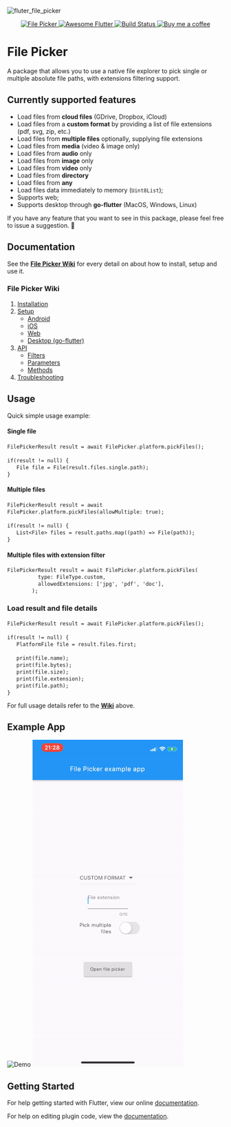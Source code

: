 ![fluter_file_picker](https://user-images.githubusercontent.com/27860743/64064695-b88dab00-cbfc-11e9-814f-30921b66035f.png)
<p align="center">
 <a href="https://pub.dartlang.org/packages/file_picker">
    <img alt="File Picker" src="https://img.shields.io/pub/v/file_picker.svg">
  </a>
 <a href="https://github.com/Solido/awesome-flutter">
    <img alt="Awesome Flutter" src="https://img.shields.io/badge/Awesome-Flutter-blue.svg?longCache=true&style=flat-square">
  </a>
 <a href="https://codemagic.io/apps/5ce89f4a9b46f5000ca89638/5ce89f4a9b46f5000ca89637/latest_build">
    <img alt="Build Status" src="https://api.codemagic.io/apps/5ee2d379c2d4737a756cbd00/5ee2d379c2d4737a756cbcff/status_badge.svg">
  </a>
 <a href="https://www.buymeacoffee.com/gQyz2MR">
    <img alt="Buy me a coffee" src="https://img.shields.io/badge/Donate-Buy%20Me%20A%20Coffee-yellow.svg">
  </a>
</p>

# File Picker
A package that allows you to use a native file explorer to pick single or multiple absolute file paths, with extensions filtering support.

## Currently supported features
* Load files from **cloud files** (GDrive, Dropbox, iCloud)
* Load files from a **custom format** by providing a list of file extensions (pdf, svg, zip, etc.)
* Load files from **multiple files** optionally, supplying file extensions
* Load files from **media** (video & image only)
* Load files from **audio** only
* Load files from **image** only
* Load files from **video** only
* Load files from **directory**
* Load files from **any** 
* Load files data immediately to memory (`Uint8List`);
* Supports web;
* Supports desktop through **go-flutter** (MacOS, Windows, Linux) 

If you have any feature that you want to see in this package, please feel free to issue a suggestion. 🎉

## Documentation
See the **[File Picker Wiki](https://github.com/miguelpruivo/flutter_file_picker/wiki)** for every detail on about how to install, setup and use it.

### File Picker Wiki

1. [Installation](https://github.com/miguelpruivo/plugins_flutter_file_picker/wiki/Installation)
2. [Setup](https://github.com/miguelpruivo/plugins_flutter_file_picker/wiki/Setup)
   * [Android](https://github.com/miguelpruivo/plugins_flutter_file_picker/wiki/Setup#android)
   * [iOS](https://github.com/miguelpruivo/plugins_flutter_file_picker/wiki/Setup#ios)
   * [Web](https://github.com/miguelpruivo/flutter_file_picker/wiki/Setup#--web)
   * [Desktop (go-flutter)](https://github.com/miguelpruivo/plugins_flutter_file_picker/wiki/Setup/_edit#desktop-go-flutter)
3. [API](https://github.com/miguelpruivo/plugins_flutter_file_picker/wiki/api)
   * [Filters](https://github.com/miguelpruivo/plugins_flutter_file_picker/wiki/API#filters)
   * [Parameters](https://github.com/miguelpruivo/flutter_file_picker/wiki/API#parameters)
   * [Methods](https://github.com/miguelpruivo/plugins_flutter_file_picker/wiki/API#methods)
5. [Troubleshooting](https://github.com/miguelpruivo/flutter_file_picker/wiki/Troubleshooting)

## Usage
Quick simple usage example:

#### Single file
```
FilePickerResult result = await FilePicker.platform.pickFiles();

if(result != null) {
   File file = File(result.files.single.path);
}
```
#### Multiple files
```
FilePickerResult result = await FilePicker.platform.pickFiles(allowMultiple: true);

if(result != null) {
   List<File> files = result.paths.map((path) => File(path));
}
```
#### Multiple files with extension filter
```
FilePickerResult result = await FilePicker.platform.pickFiles(
          type: FileType.custom,
          allowedExtensions: ['jpg', 'pdf', 'doc'],
        );
```
### Load result and file details
```
FilePickerResult result = await FilePicker.platform.pickFiles();

if(result != null) {
   PlatformFile file = result.files.first;
   
   print(file.name);
   print(file.bytes);
   print(file.size);
   print(file.extension);
   print(file.path);
}
```

For full usage details refer to the **[Wiki](https://github.com/miguelpruivo/flutter_file_picker/wiki)** above.

## Example App
![Demo](https://github.com/miguelpruivo/flutter_file_picker/blob/master/example/example.gif)
![DemoMultiFilters](https://github.com/miguelpruivo/flutter_file_picker/blob/master/example/example_ios.gif)

## Getting Started

For help getting started with Flutter, view our online
[documentation](https://flutter.io/).

For help on editing plugin code, view the [documentation](https://flutter.io/platform-plugins/#edit-code).



